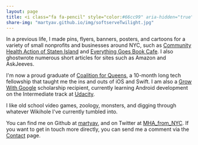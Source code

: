 ```yaml
---
layout: page
title: <i class="fa fa-pencil" style="color:#66cc99" aria-hidden="true"> </i> <i class="fa fa-arrow-right" style="color:#66cc99" aria-hidden="true"> </i><i class="fa fa-keyboard-o" style="color:#66cc99" aria-hidden="true"></i>
share-img: "martyav.github.io/img/softserveTwilight.jpg"
---
```


In a previous life, I made pins, flyers, banners, posters, and cartoons for a variety of small nonprofits and businesses around NYC, such as [Community Health Action of Staten Island](https://www.chasiny.org/) and [Everything Goes Book Cafe](http://www.etgstores.com/bookcafe/). I also ghostwrote numerous short articles for sites such as Amazon and AskJeeves.  

I'm now a proud graduate of [Coalition for Queens](https://www.c4q.nyc/accesscode), a 10-month long tech fellowship that taught me the ins and outs of iOS and Swift. I am also a [Grow With Google](https://developers.googleblog.com/2017/10/grow-with-google-scholarships.html) scholarship recipient, currently learning Android development on the Intermediate track at [Udacity](https://www.udacity.com/grow-with-google).  
    
 I like old school video games, zoology, monsters, and digging through whatever Wikihole I've currently tumbled into. 
  
You can find me on Github at [martyav](https://github.com/martyav), and on Twitter at [MHA_from_NYC](https://twitter.com/MHA_from_NYC). If you want to get in touch more directly, you can send me a comment via the [Contact](https://goo.gl/forms/GAB9KQMxD9bRsiK83) page.
